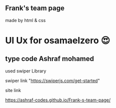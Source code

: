 ## Frank's team page
 made by html & css
# UI Ux for osamaelzero 😍

## type code Ashraf mohamed

used swiper Library

swiper link "https://swiperjs.com/get-started"

site link

https://ashraf-codes.github.io/Frank-s-team-page/

